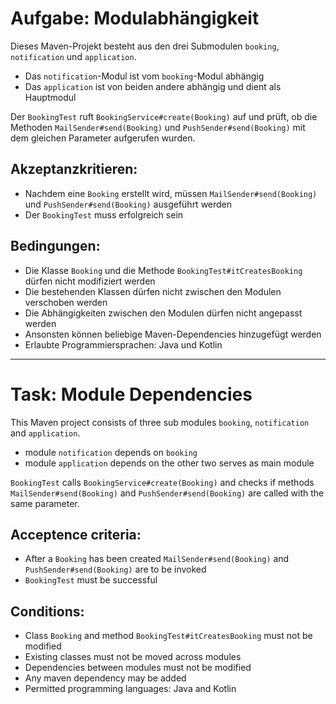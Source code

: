 # Aufgabe: Modulabhängigkeit

Dieses Maven-Projekt besteht aus den drei Submodulen `booking`, `notification` und `application`.

 - Das `notification`-Modul ist vom `booking`-Modul abhängig
 - Das `application` ist von beiden andere abhängig und dient als Hauptmodul

Der `BookingTest` ruft `BookingService#create(Booking)` auf und prüft, ob die Methoden `MailSender#send(Booking)` und `PushSender#send(Booking)` mit dem gleichen Parameter aufgerufen wurden.

## Akzeptanzkritieren:
 - Nachdem eine `Booking` erstellt wird, müssen `MailSender#send(Booking)` und `PushSender#send(Booking)` ausgeführt werden
 - Der `BookingTest` muss erfolgreich sein

## Bedingungen:
 - Die Klasse `Booking` und die Methode `BookingTest#itCreatesBooking` dürfen nicht modifiziert werden
 - Die bestehenden Klassen dürfen nicht zwischen den Modulen verschoben werden
 - Die Abhängigkeiten zwischen den Modulen dürfen nicht angepasst werden
 - Ansonsten können beliebige Maven-Dependencies hinzugefügt werden
 - Erlaubte Programmiersprachen: Java und Kotlin

---

# Task: Module Dependencies

This Maven project consists of three sub modules `booking`, `notification` and `application`.

 - module `notification` depends on `booking`
 - module `application` depends on the other two serves as main module

`BookingTest` calls `BookingService#create(Booking)` and checks if methods `MailSender#send(Booking)` and `PushSender#send(Booking)` are called with the same parameter.

## Acceptence criteria:
 - After a `Booking` has been created `MailSender#send(Booking)` and `PushSender#send(Booking)` are to be invoked
 - `BookingTest` must be successful

## Conditions:
 - Class `Booking` and method `BookingTest#itCreatesBooking` must not be modified
 - Existing classes must not be moved across modules
 - Dependencies between modules must not be modified
 - Any maven dependency may be added
 - Permitted programming languages: Java and Kotlin
